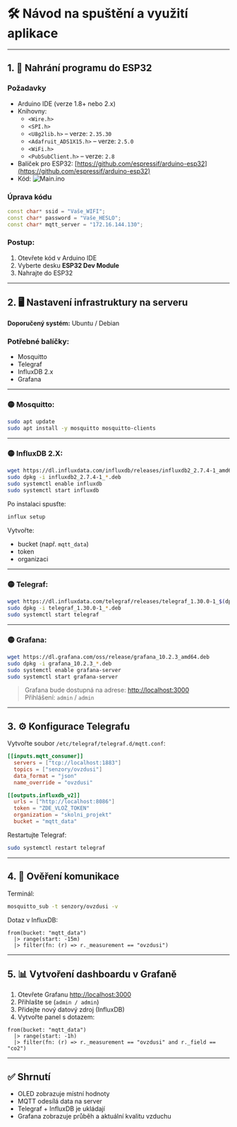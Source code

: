 
# 🛠️ Návod na spuštění a využití aplikace

---

## 1. 🔌 Nahrání programu do ESP32

### Požadavky
- Arduino IDE (verze 1.8+ nebo 2.x)
- Knihovny:
  - `<Wire.h>`
  - `<SPI.h>`
  - `<U8g2lib.h>` – verze: `2.35.30`
  - `<Adafruit_ADS1X15.h>` – verze: `2.5.0`
  - `<WiFi.h>`
  - `<PubSubClient.h>` – verze: `2.8`
- Balíček pro ESP32: [https://github.com/espressif/arduino-esp32](https://github.com/espressif/arduino-esp32)
- Kód: ![Main.ino](/./code/main.ino)

### Úprava kódu
```cpp
const char* ssid = "Vaše_WIFI";
const char* password = "Vaše_HESLO";
const char* mqtt_server = "172.16.144.130";
```

### Postup:
1. Otevřete kód v Arduino IDE
2. Vyberte desku **ESP32 Dev Module**
3. Nahrajte do ESP32

---

## 2. 🖥️ Nastavení infrastruktury na serveru

**Doporučený systém:** Ubuntu / Debian

### Potřebné balíčky:
- Mosquitto
- Telegraf
- InfluxDB 2.x
- Grafana

---

### 🟡 Mosquitto:
```bash
sudo apt update
sudo apt install -y mosquitto mosquitto-clients
```

---

### 🟡 InfluxDB 2.X:
```bash
wget https://dl.influxdata.com/influxdb/releases/influxdb2_2.7.4-1_amd64.deb
sudo dpkg -i influxdb2_2.7.4-1_*.deb
sudo systemctl enable influxdb
sudo systemctl start influxdb
```

Po instalaci spusťte:
```bash
influx setup
```

Vytvořte:
- bucket (např. `mqtt_data`)
- token
- organizaci

---

### 🟡 Telegraf:
```bash
wget https://dl.influxdata.com/telegraf/releases/telegraf_1.30.0-1_$(dpkg --print-architecture).deb
sudo dpkg -i telegraf_1.30.0-1_*.deb
sudo systemctl start telegraf
```

---

### 🟡 Grafana:
```bash
wget https://dl.grafana.com/oss/release/grafana_10.2.3_amd64.deb
sudo dpkg -i grafana_10.2.3_*.deb
sudo systemctl enable grafana-server
sudo systemctl start grafana-server
```

> Grafana bude dostupná na adrese: [http://localhost:3000](http://localhost:3000)  
> Přihlášení: `admin` / `admin`

---

## 3. ⚙️ Konfigurace Telegrafu

Vytvořte soubor `/etc/telegraf/telegraf.d/mqtt.conf`:

```toml
[[inputs.mqtt_consumer]]
  servers = ["tcp://localhost:1883"]
  topics = ["senzory/ovzdusi"]
  data_format = "json"
  name_override = "ovzdusi"

[[outputs.influxdb_v2]]
  urls = ["http://localhost:8086"]
  token = "ZDE_VLOŽ_TOKEN"
  organization = "skolni_projekt"
  bucket = "mqtt_data"
```

Restartujte Telegraf:
```bash
sudo systemctl restart telegraf
```

---

## 4. 🔎 Ověření komunikace

Terminál:
```bash
mosquitto_sub -t senzory/ovzdusi -v
```

Dotaz v InfluxDB:
```flux
from(bucket: "mqtt_data")
  |> range(start: -15m)
  |> filter(fn: (r) => r._measurement == "ovzdusi")
```

---

## 5. 📊 Vytvoření dashboardu v Grafaně

1. Otevřete Grafanu [http://localhost:3000](http://localhost:3000)
2. Přihlašte se (`admin / admin`)
3. Přidejte nový datový zdroj (InfluxDB)
4. Vytvořte panel s dotazem:
```flux
from(bucket: "mqtt_data")
  |> range(start: -1h)
  |> filter(fn: (r) => r._measurement == "ovzdusi" and r._field == "co2")
```

---

## ✅ Shrnutí

- OLED zobrazuje místní hodnoty
- MQTT odesílá data na server
- Telegraf + InfluxDB je ukládají
- Grafana zobrazuje průběh a aktuální kvalitu vzduchu
